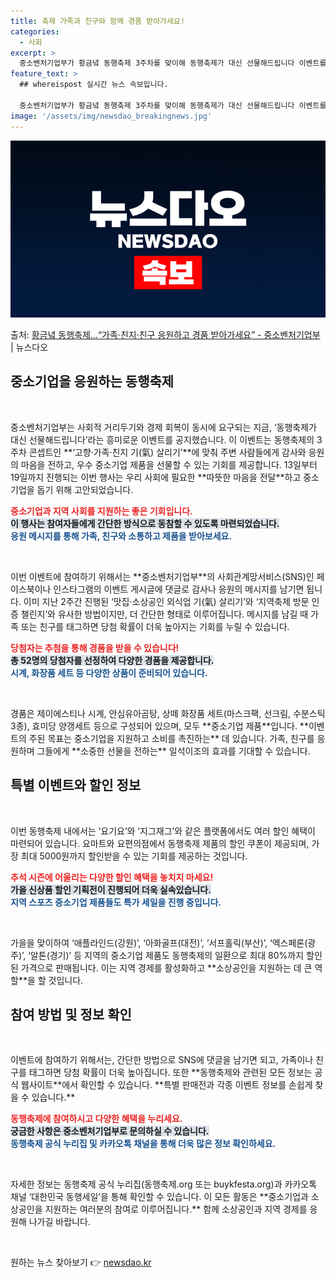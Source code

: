 ```yaml
---
title: 축제 가족과 친구와 함께 경품 받아가세요!
categories:
  - 사회
excerpt: >
  중소벤처기업부가 황금녘 동행축제 3주차를 맞이해 동행축제가 대신 선물해드립니다 이벤트를 진행한다고 12일 밝…
feature_text: >
  ## whereispost 실시간 뉴스 속보입니다.

  중소벤처기업부가 황금녘 동행축제 3주차를 맞이해 동행축제가 대신 선물해드립니다 이벤트를 진행한다고 12일 밝…
image: '/assets/img/newsdao_breakingnews.jpg'
---
```


![뉴스다오 속보](/assets/img/newsdao_breakingnews.jpg)

<p>출처: <a href="https://newsdao.kr/1908" rel="dofollow">황금녘 동행축제…“가족·친지·친구 응원하고 경품 받아가세요” - 중소벤처기업부</a> | 뉴스다오</p>

<h2 data-ke-size="size26">중소기업을 응원하는 동행축제</h2>

<p data-ke-size="size16">&nbsp;</p> 
중소벤처기업부는 사회적 거리두기와 경제 회복이 동시에 요구되는 지금, ‘동행축제가 대신 선물해드립니다’라는 흥미로운 이벤트를 공지했습니다. 이 이벤트는 동행축제의 3주차 콘셉트인 **‘고향·가족·친지 기(氣) 살리기’**에 맞춰 주변 사람들에게 감사와 응원의 마음을 전하고, 우수 중소기업 제품을 선물할 수 있는 기회를 제공합니다. 13일부터 19일까지 진행되는 이번 행사는 우리 사회에 필요한 **따뜻한 마음을 전달**하고 중소기업을 돕기 위해 고안되었습니다.

<b><span style="color: #ee2323;">중소기업과 지역 사회를 지원하는 좋은 기회입니다.</span></b><br>
<b><span style="background-color: #21538527;">이 행사는 참여자들에게 간단한 방식으로 동참할 수 있도록 마련되었습니다.</span></b><br>
<b><span style="color: #1a5490;">응원 메시지를 통해 가족, 친구와 소통하고 제품을 받아보세요.</span></b>

<p data-ke-size="size16">&nbsp;</p> 
이번 이벤트에 참여하기 위해서는 **중소벤처기업부**의 사회관계망서비스(SNS)인 페이스북이나 인스타그램의 이벤트 게시글에 댓글로 감사나 응원의 메시지를 남기면 됩니다. 이미 지난 2주간 진행된 ‘맛집·소상공인 외식업 기(氣) 살리기’와 ‘지역축제 방문 인증 챌린지’와 유사한 방법이지만, 더 간단한 형태로 이루어집니다. 메시지를 남길 때 가족 또는 친구를 태그하면 당첨 확률이 더욱 높아지는 기회를 누릴 수 있습니다.

<b><span style="color: #ee2323;">당첨자는 추첨을 통해 경품을 받을 수 있습니다!</span></b><br>
<b><span style="background-color: #21538527;">총 52명의 당첨자를 선정하여 다양한 경품을 제공합니다.</span></b><br>
<b><span style="color: #1a5490;">시계, 화장품 세트 등 다양한 상품이 준비되어 있습니다.</span></b>

<p data-ke-size="size16">&nbsp;</p>
경품은 제이에스티나 시계, 안심유아곰탕, 상떼 화장품 세트(마스크팩, 선크림, 수분스틱 3종), 효미당 양갱세트 등으로 구성되어 있으며, 모두 **중소기업 제품**입니다. **이벤트의 주된 목표는 중소기업을 지원하고 소비를 촉진하는** 데 있습니다. 가족, 친구를 응원하며 그들에게 **소중한 선물을 전하는** 일석이조의 효과를 기대할 수 있습니다.

<h2 data-ke-size="size26">특별 이벤트와 할인 정보</h2>

<p data-ke-size="size16">&nbsp;</p>
이번 동행축제 내에서는 ‘요기요’와 ‘지그재그’와 같은 플랫폼에서도 여러 할인 혜택이 마련되어 있습니다. 요마트와 요편의점에서 동행축제 제품의 할인 쿠폰이 제공되며, 가장 최대 5000원까지 할인받을 수 있는 기회를 제공하는 것입니다.

<b><span style="color: #ee2323;">추석 시즌에 어울리는 다양한 할인 혜택을 놓치지 마세요!</span></b><br>
<b><span style="background-color: #21538527;">가을 신상품 할인 기획전이 진행되어 더욱 실속있습니다.</span></b><br>
<b><span style="color: #1a5490;">지역 스포츠 중소기업 제품들도 특가 세일을 진행 중입니다.</span></b>

<p data-ke-size="size16">&nbsp;</p>
가을을 맞이하여 ‘애플라인드(강원)’, ‘아화골프(대전)’, ‘서프홀릭(부산)’, ‘엑스페론(광주)’, ‘알톤(경기)’ 등 지역의 중소기업 제품도 동행축제의 일환으로 최대 80%까지 할인된 가격으로 판매됩니다. 이는 지역 경제를 활성화하고 **소상공인을 지원하는 데 큰 역할**을 할 것입니다.

<h2 data-ke-size="size26">참여 방법 및 정보 확인</h2>

<p data-ke-size="size16">&nbsp;</p>
이벤트에 참여하기 위해서는, 간단한 방법으로 SNS에 댓글을 남기면 되고, 가족이나 친구를 태그하면 당첨 확률이 더욱 높아집니다. 또한 **동행축제와 관련된 모든 정보는 공식 웹사이트**에서 확인할 수 있습니다. **특별 판매전과 각종 이벤트 정보를 손쉽게 찾을 수 있습니다.**

<b><span style="color: #ee2323;">동행축제에 참여하시고 다양한 혜택을 누리세요.</span></b><br>
<b><span style="background-color: #21538527;">궁금한 사항은 중소벤처기업부로 문의하실 수 있습니다.</span></b><br>
<b><span style="color: #1a5490;">동행축제 공식 누리집 및 카카오톡 채널을 통해 더욱 많은 정보 확인하세요.</span></b>

<p data-ke-size="size16">&nbsp;</p>
자세한 정보는 동행축제 공식 누리집(동행축제.org 또는 buykfesta.org)과 카카오톡 채널 ‘대한민국 동행세일’을 통해 확인할 수 있습니다. 이 모든 활동은 **중소기업과 소상공인을 지원하는 여러분의 참여로 이루어집니다.** 함께 소상공인과 지역 경제를 응원해 나가길 바랍니다. 

<p data-ke-size="size16">&nbsp;</p> 

원하는 뉴스 찾아보기 👉 <a href="https://newsdao.kr" rel="dofollow">newsdao.kr</a>


